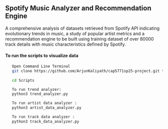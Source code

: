## Spotify Music Analyzer and Recommendation Engine

A comprehensive analysis of datasets retrieved from Spotify API indicating evolutionary trends in music, a study of popular artist metrics and a recommendation engine to be built using training dataset of over 80000 track details with music characteristics defined by Spotify.


#### To run the scripts to visualize data 

```bash 
   Open Command Line Terminal 
   git clone https://github.com/ArjunKaliyath/cap5771sp25-project.git to your local system
   
   cd Scripts 

   To run trend analyzer:
   python3 trend_analyzer.py 

   To run artist data analyzer :
   python3 artist_data_analyzer.py 

   To run track data analyzer :
   python3 track_data_analyzer.py 
```
